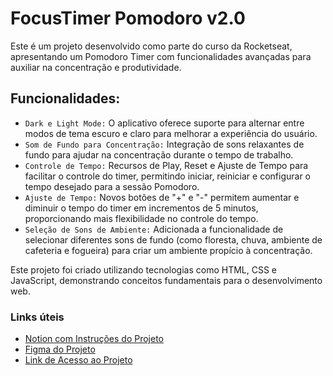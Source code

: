# FocusTimer Pomodoro v2.0
Este é um projeto desenvolvido como parte do curso da Rocketseat, apresentando um Pomodoro Timer com funcionalidades avançadas para auxiliar na concentração e produtividade.

## Funcionalidades:
- `Dark e Light Mode:` O aplicativo oferece suporte para alternar entre modos de tema escuro e claro para melhorar a experiência do usuário.
- `Som de Fundo para Concentração:` Integração de sons relaxantes de fundo para ajudar na concentração durante o tempo de trabalho.
- `Controle de Tempo:` Recursos de Play, Reset e Ajuste de Tempo para facilitar o controle do timer, permitindo iniciar, reiniciar e configurar o tempo desejado para a sessão Pomodoro.
- `Ajuste de Tempo:` Novos botões de "+" e "-" permitem aumentar e diminuir o tempo do timer em incrementos de 5 minutos, proporcionando mais flexibilidade no controle do tempo.
- `Seleção de Sons de Ambiente:` Adicionada a funcionalidade de selecionar diferentes sons de fundo (como floresta, chuva, ambiente de cafeteria e fogueira) para criar um ambiente propício à concentração.
 
Este projeto foi criado utilizando tecnologias como HTML, CSS e JavaScript, demonstrando conceitos fundamentais para o desenvolvimento web.

### Links úteis
- [Notion com Instruções do Projeto](https://efficient-sloth-d85.notion.site/FocusTimer-Vers-o-2-0-2e273fa9212a432eae6b51dda3c69594)
- [Figma do Projeto](https://www.figma.com/file/Syhoeax7MsML0uDX77tOZX/Stage-05-Focus-Timer-2.0-Copy?fuid=1069750124238343823)
- [Link de Acesso ao Projeto](https://focus-timer-v2-0.vercel.app/)
